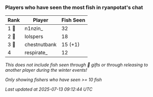 ### Players who have seen the most fish in ryanpotat's chat
| Rank | Player | Fish Seen |
|------|--------|-----------|
| 1 🥇  | n1nzin_  | 32 |
| 2 🥈  | lolspers  | 18 |
| 3 🥉  | chestnutbank  | 15 (+1) |
| 4  | respirate_  | 12 |

_This does not include fish seen through 🎁 gifts or through releasing to another player during the winter events!_

_Only showing fishers who have seen >= 10 fish_

_Last updated at 2025-07-13 09:12:44 UTC_